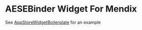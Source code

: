 # AESEBinder Widget For Mendix

See [AppStoreWidgetBoilerplate](https://github.com/mendix/AppStoreWidgetBoilerplate/) for an example
